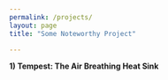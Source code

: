 ```yaml
---
permalink: /projects/
layout: page
title: "Some Noteworthy Project"

---
```


**1) Tempest: The Air Breathing Heat Sink**




